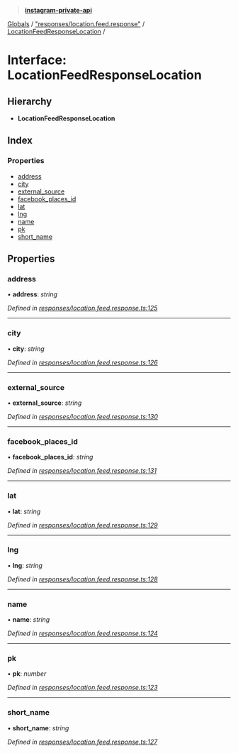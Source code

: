 > **[instagram-private-api](../README.md)**

[Globals](../README.md) / ["responses/location.feed.response"](../modules/_responses_location_feed_response_.md) / [LocationFeedResponseLocation](_responses_location_feed_response_.locationfeedresponselocation.md) /

# Interface: LocationFeedResponseLocation

## Hierarchy

* **LocationFeedResponseLocation**

## Index

### Properties

* [address](_responses_location_feed_response_.locationfeedresponselocation.md#address)
* [city](_responses_location_feed_response_.locationfeedresponselocation.md#city)
* [external_source](_responses_location_feed_response_.locationfeedresponselocation.md#external_source)
* [facebook_places_id](_responses_location_feed_response_.locationfeedresponselocation.md#facebook_places_id)
* [lat](_responses_location_feed_response_.locationfeedresponselocation.md#lat)
* [lng](_responses_location_feed_response_.locationfeedresponselocation.md#lng)
* [name](_responses_location_feed_response_.locationfeedresponselocation.md#name)
* [pk](_responses_location_feed_response_.locationfeedresponselocation.md#pk)
* [short_name](_responses_location_feed_response_.locationfeedresponselocation.md#short_name)

## Properties

###  address

• **address**: *string*

*Defined in [responses/location.feed.response.ts:125](https://github.com/dilame/instagram-private-api/blob/173bc62/src/responses/location.feed.response.ts#L125)*

___

###  city

• **city**: *string*

*Defined in [responses/location.feed.response.ts:126](https://github.com/dilame/instagram-private-api/blob/173bc62/src/responses/location.feed.response.ts#L126)*

___

###  external_source

• **external_source**: *string*

*Defined in [responses/location.feed.response.ts:130](https://github.com/dilame/instagram-private-api/blob/173bc62/src/responses/location.feed.response.ts#L130)*

___

###  facebook_places_id

• **facebook_places_id**: *string*

*Defined in [responses/location.feed.response.ts:131](https://github.com/dilame/instagram-private-api/blob/173bc62/src/responses/location.feed.response.ts#L131)*

___

###  lat

• **lat**: *string*

*Defined in [responses/location.feed.response.ts:129](https://github.com/dilame/instagram-private-api/blob/173bc62/src/responses/location.feed.response.ts#L129)*

___

###  lng

• **lng**: *string*

*Defined in [responses/location.feed.response.ts:128](https://github.com/dilame/instagram-private-api/blob/173bc62/src/responses/location.feed.response.ts#L128)*

___

###  name

• **name**: *string*

*Defined in [responses/location.feed.response.ts:124](https://github.com/dilame/instagram-private-api/blob/173bc62/src/responses/location.feed.response.ts#L124)*

___

###  pk

• **pk**: *number*

*Defined in [responses/location.feed.response.ts:123](https://github.com/dilame/instagram-private-api/blob/173bc62/src/responses/location.feed.response.ts#L123)*

___

###  short_name

• **short_name**: *string*

*Defined in [responses/location.feed.response.ts:127](https://github.com/dilame/instagram-private-api/blob/173bc62/src/responses/location.feed.response.ts#L127)*